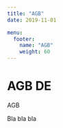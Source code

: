 ```yaml
---
title: "AGB"
date: 2019-11-01

menu: 
  footer:
    name: "AGB"
    weight: 60
---
```


# AGB DE

AGB 

Bla bla bla 